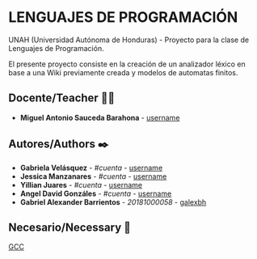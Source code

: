 # LENGUAJES DE PROGRAMACIÓN

UNAH (Universidad Autónoma de Honduras) - Proyecto para la clase de Lenguajes de Programación.

El presente proyecto consiste en la creación de un analizador léxico en base a una Wiki previamente creada y modelos de automatas finitos.

## Docente/Teacher 👨‍💻

* **Miguel Antonio Sauceda Barahona** - [username](https://github.com/)

## Autores/Authors ✒️

* **Gabriela Velásquez** - *#cuenta* - [username](https://github.com/)
* **Jessica Manzanares** - *#cuenta* - [username](https://github.com/)
* **Yillian Juares** - *#cuenta* - [username](https://github.com/)
* **Angel David Gonzáles** - *#cuenta* - [username](https://github.com/)
* **Gabriel Alexander Barrientos** - *20181000058* - [galexbh](https://github.com/galexbh)

## Necesario/Necessary 📄

[GCC](https://gcc.gnu.org/) 
